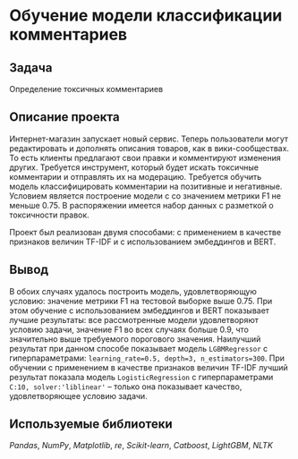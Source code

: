 # Обучение модели классификации комментариев
## Задача
Определение токсичных комментариев
## Описание проекта
Интернет-магазин запускает новый сервис. Теперь пользователи могут редактировать и дополнять описания товаров, как в вики-сообществах. То есть клиенты предлагают свои правки и комментируют изменения других. Требуется инструмент, который будет искать токсичные комментарии и отправлять их на модерацию. Требуется обучить модель классифицировать комментарии на позитивные и негативные. Условием является построение модели с со значением метрики F1 не меньше 0.75. В распоряжении имеется набор данных с разметкой о токсичности правок.  

Проект был реализован двумя способами: с применением в качестве признаков величин TF-IDF и с использованием эмбеддингов и BERT.
## Вывод
В обоих случаях удалось построить модель, удовлетворяющую условию: значение метрики F1 на тестовой выборке выше 0.75. При этом обучение с использованием эмбеддингов и BERT показывает лучшие результаты: все рассмотренные модели удовлетворяют условию задачи, значение F1 во всех случаях больше 0.9, что значительно выше требуемого порогового значения. Наилучший результат при данном способе показывает модель `LGBMRegressor` c гиперпараметрами:  `learning_rate=0.5, depth=3, n_estimators=300`. При обучении с применением в качестве признаков величин TF-IDF лучший результат показала модель `LogisticRegression` с гиперпараметрами `C:10, solver:'liblinear'` – только она показывает качество, удовлетворяющее условию задачи.
## Используемые библиотеки
*Pandas*, *NumPy*, *Matplotlib*, *re*, *Scikit-learn*, *Catboost*, *LightGBM*, *NLTK*

